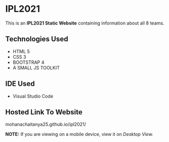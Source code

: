 # IPL2021
This is an **IPL2021 Static Website** containing information about all 8 teams.

## Technologies Used
- HTML 5
- CSS 3
- BOOTSTRAP 4
- A SMALL JS TOOLKIT

## IDE Used
- Visual Studio Code

## Hosted Link To Website
mohanachaitanya25.github.io/ipl2021/

**NOTE:** If you are viewing on a mobile device, view it on *Desktop View.*

